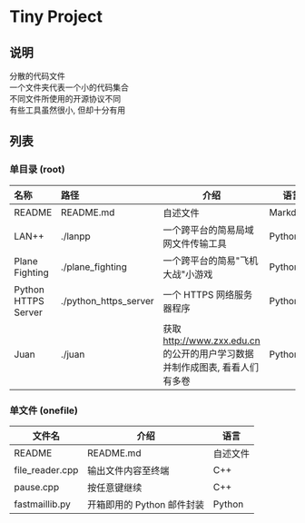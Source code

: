 # Tiny Project
## 说明
分散的代码文件  
一个文件夹代表一个小的代码集合  
不同文件所使用的开源协议不同  
有些工具虽然很小, 但却十分有用  
## 列表
### 单目录 (root)
|名称|路径|介绍|语言|
|:---|:---|----|----|
|README|README.md|自述文件|Markdown|
|LAN++|./lanpp|一个跨平台的简易局域网文件传输工具|Python|
|Plane Fighting|./plane_fighting|一个跨平台的简易"飞机大战"小游戏|Python|
|Python HTTPS Server|./python_https_server|一个 HTTPS 网络服务器程序|Python|
|Juan|./juan|获取 http://www.zxx.edu.cn 的公开的用户学习数据并制作成图表, 看看人们有多卷|Python|
### 单文件 (onefile)
|文件名|介绍|语言|
|----|----|----|
|README|README.md|自述文件|Markdown|
|file_reader.cpp|输出文件内容至终端|C++|
|pause.cpp|按任意键继续|C++|
|fastmaillib.py|开箱即用的 Python 邮件封装|Python|
